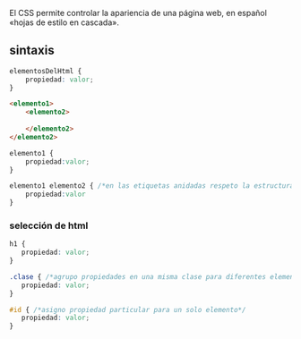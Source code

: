 
El CSS permite controlar la apariencia de una página web, en español «hojas de estilo en cascada».

## sintaxis
```css
elementosDelHtml {
	propiedad: valor;
}
```

```html
<elemento1>
	<elemento2>
	
	</elemento2>
</elemento2>
```

```css
elemento1 {
	propiedad:valor;
}

elemento1 elemento2 { /*en las etiquetas anidadas respeto la estructura para llamarlas en css*/
	propiedad:valor
}
```

### selección de html

```css
h1 {
   propiedad: valor;
}

.clase { /*agrupo propiedades en una misma clase para diferentes elementos del html*/
   propiedad: valor;
}

#id { /*asigno propiedad particular para un solo elemento*/
   propiedad: valor;
}
```